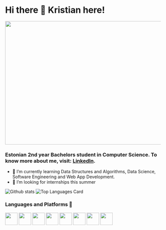 # Hi there 👋 Kristian here!

<p align="center">

  <img src="https://github.com/kristiantamm/kristiantamm/assets/66665144/d2afa21e-8135-4589-b665-7f027f83433e" height="400px" width="800px">
</p>
<h3>
Estonian 2nd year Bachelors student in Computer Science. To know more about me, visit: <a href="https://www.linkedin.com/in/tammkristian/">LinkedIn</a>.
</h3>

- 🌱 I’m currently learning Data Structures and Algorithms, Data Science, Software Engineering and Web App Development.
- 🤝 I’m looking for internships this summer


![Github stats](https://github-readme-stats.vercel.app/api?username=kristiantamm&theme=highcontrast&show_icons=true&count_private=true)
![Top Languages Card](https://github-readme-stats.vercel.app/api/top-langs/?username=kristiantamm&layout=compact&size_weight=0.5&count_weight=0.5)

### Languages and Platforms 🦄

<code><img height="40" src="https://abrudz.github.io/logos/Python.svg"></code>
<code><img height="40" src="https://abrudz.github.io/logos/Java.svg"></code>
<code><img height="40" src="https://abrudz.github.io/logos/JS.svg"></code>
<code><img height="40" src="https://raw.githubusercontent.com/shinokada/shinokada/master/assets/jupyter-notebook.png"></code>
<code><img height="40" src="https://github.com/bablubambal/All_logo_and_pictures/blob/main/frameworks/vuejs.svg"></code>
<code><img height="40" src="https://github.com/bablubambal/All_logo_and_pictures/blob/main/others/html.svg"></code>
<code><img height="40" src="https://github.com/bablubambal/All_logo_and_pictures/blob/main/others/css.svg"></code>
<code><img height="40" src="https://github.com/bablubambal/All_logo_and_pictures/blob/main/frameworks/vuejs.svg"></code>
